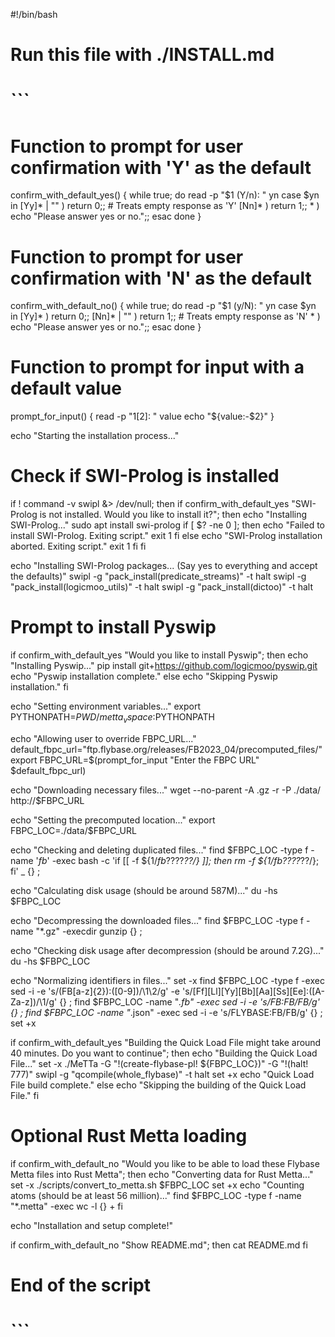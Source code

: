 #!/bin/bash
# Run this file with ./INSTALL.md
# ```
# Function to prompt for user confirmation with 'Y' as the default
confirm_with_default_yes() {
    while true; do
        read -p "$1 (Y/n): " yn
        case $yn in
            [Yy]* | "" ) return 0;;  # Treats empty response as 'Y'
            [Nn]* ) return 1;;
            * ) echo "Please answer yes or no.";;
        esac
    done
}

# Function to prompt for user confirmation with 'N' as the default
confirm_with_default_no() {
    while true; do
        read -p "$1 (y/N): " yn
        case $yn in
            [Yy]* ) return 0;;
            [Nn]* | "" ) return 1;;  # Treats empty response as 'N'
            * ) echo "Please answer yes or no.";;
        esac
    done
}

# Function to prompt for input with a default value
prompt_for_input() {
    read -p "$1 [$2]: " value
    echo "${value:-$2}"
}

echo "Starting the installation process..."

# Check if SWI-Prolog is installed
if ! command -v swipl &> /dev/null; then
    if confirm_with_default_yes "SWI-Prolog is not installed. Would you like to install it?"; then
        echo "Installing SWI-Prolog..."
        sudo apt install swi-prolog
        if [ $? -ne 0 ]; then
            echo "Failed to install SWI-Prolog. Exiting script."
            exit 1
        fi
    else
        echo "SWI-Prolog installation aborted. Exiting script."
        exit 1
    fi
fi

echo "Installing SWI-Prolog packages... (Say yes to everything and accept the defaults)"
swipl -g "pack_install(predicate_streams)" -t halt
swipl -g "pack_install(logicmoo_utils)" -t halt
swipl -g "pack_install(dictoo)" -t halt


# Prompt to install Pyswip
if confirm_with_default_yes "Would you like to install Pyswip"; then
    echo "Installing Pyswip..."
    pip install git+https://github.com/logicmoo/pyswip.git
    echo "Pyswip installation complete."
else
    echo "Skipping Pyswip installation."
fi

echo "Setting environment variables..."
export PYTHONPATH=$PWD/metta_vspace:$PYTHONPATH

echo "Allowing user to override FBPC_URL..."
default_fbpc_url="ftp.flybase.org/releases/FB2023_04/precomputed_files/"
export FBPC_URL=$(prompt_for_input "Enter the FBPC URL" $default_fbpc_url)

echo "Downloading necessary files..."
wget --no-parent -A .gz -r -P ./data/ http://$FBPC_URL

echo "Setting the precomputed location..."
export FBPC_LOC=./data/$FBPC_URL

echo "Checking and deleting duplicated files..."
find $FBPC_LOC -type f -name '*_fb_*' -exec bash -c 'if [[ -f ${1/_fb_????_??/} ]]; then rm -f ${1/_fb_????_??/}; fi' _ {} \;

echo "Calculating disk usage (should be around 587M)..."
du -hs $FBPC_LOC

echo "Decompressing the downloaded files..."
find $FBPC_LOC -type f -name "*.gz" -execdir gunzip {} \;

echo "Checking disk usage after decompression (should be around 7.2G)..."
du -hs $FBPC_LOC

echo "Normalizing identifiers in files..."
set -x
find $FBPC_LOC -type f -exec sed -i -e 's/\(FB[a-z]\{2\}\):\([0-9]\)/\1\2/g' -e 's/[Ff][Ll][Yy][Bb][Aa][Ss][Ee]:\([A-Za-z]\)/\1/g' {} \;
find $FBPC_LOC -name "*.fb" -exec sed -i -e 's/FB:FB/FB/g' {} \;
find $FBPC_LOC -name "*.json" -exec sed -i -e 's/FLYBASE:FB/FB/g' {} \;
set +x

if confirm_with_default_yes "Building the Quick Load File might take around 40 minutes. Do you want to continue"; then
    echo "Building the Quick Load File..."
    set -x
    ./MeTTa -G "!(create-flybase-pl! ${FBPC_LOC})" -G "!(halt! 777)"
    swipl -g "qcompile(whole_flybase)" -t halt
    set +x
    echo "Quick Load File build complete."
else
    echo "Skipping the building of the Quick Load File."
fi

# Optional Rust Metta loading
if confirm_with_default_no "Would you like to be able to load these Flybase Metta files into Rust Metta"; then
    echo "Converting data for Rust Metta..."
    set -x
    ./scripts/convert_to_metta.sh $FBPC_LOC
    set +x
    echo "Counting atoms (should be at least 56 million)..."
    find $FBPC_LOC -type f -name "*.metta" -exec wc -l {} +
fi

echo "Installation and setup complete!"


if confirm_with_default_no "Show README.md"; then
 cat README.md
fi

# End of the script

# ```


